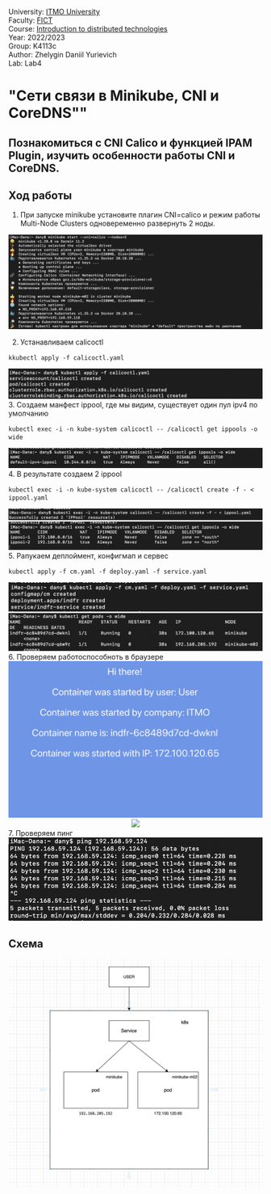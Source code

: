 University: [ITMO University](https://itmo.ru/ru/)  
Faculty: [FICT](https://fict.itmo.ru)  
Course: [Introduction to distributed technologies](https://github.com/itmo-ict-faculty/introduction-to-distributed-technologies)  
Year: 2022/2023  
Group: K4113c    
Author: Zhelygin Daniil Yurievich                                                                               
Lab: Lab4  


# "Сети связи в Minikube, CNI и CoreDNS""
## Познакомиться с CNI Calico и функцией IPAM Plugin, изучить особенности работы CNI и CoreDNS.
## Ход работы 
1. При запуске minikube установите плагин CNI=calico и режим работы Multi-Node Clusters одновеременно развернуть 2 ноды.

<div align = "center"><img src="https://github.com/Zepeler/Zepeler/blob/main/Lr4/img/%D0%A1%D0%BD%D0%B8%D0%BC%D0%BE%D0%BA%20%D1%8D%D0%BA%D1%80%D0%B0%D0%BD%D0%B0%202022-11-24%20%D0%B2%2021.25.52.png" ></div>

2. Устанавливаем calicoctl 
```
kkubectl apply -f calicoctl.yaml  
```
<div align = "center"><img src="https://github.com/Zepeler/Zepeler/blob/main/Lr4/img/%D0%A1%D0%BD%D0%B8%D0%BC%D0%BE%D0%BA%20%D1%8D%D0%BA%D1%80%D0%B0%D0%BD%D0%B0%202022-11-26%20%D0%B2%2018.02.27.png" ></div>
3. Создаем манфест ippool, где мы видим, существует один пул ipv4 по умолчанию

```
kubectl exec -i -n kube-system calicoctl -- /calicoctl get ippools -o wide 
```

<div align = "center"><img src="https://github.com/Zepeler/Zepeler/blob/main/Lr4/img/%D0%A1%D0%BD%D0%B8%D0%BC%D0%BE%D0%BA%20%D1%8D%D0%BA%D1%80%D0%B0%D0%BD%D0%B0%202022-11-26%20%D0%B2%2018.02.18.png" ></div>
4. В результате создаем 2 ippool

```
kubectl exec -i -n kube-system calicoctl -- /calicoctl create -f - < ippool.yaml 
```  

<div align = "center"><img src="https://github.com/Zepeler/Zepeler/blob/main/Lr4/img/%D0%A1%D0%BD%D0%B8%D0%BC%D0%BE%D0%BA%20%D1%8D%D0%BA%D1%80%D0%B0%D0%BD%D0%B0%202022-11-26%20%D0%B2%2018.02.04.png" ></div>

<div align = "center"><img src="https://github.com/Zepeler/Zepeler/blob/main/Lr4/img/%D0%A1%D0%BD%D0%B8%D0%BC%D0%BE%D0%BA%20%D1%8D%D0%BA%D1%80%D0%B0%D0%BD%D0%B0%202022-11-26%20%D0%B2%2018.01.26.png" ></div>
5. Pапукаем деплоймент, конфигмап и сервес 

```
kubectl apply -f cm.yaml -f deploy.yaml -f service.yaml
```   

<div align = "center"><img src="https://github.com/Zepeler/Zepeler/blob/main/Lr4/img/%D0%A1%D0%BD%D0%B8%D0%BC%D0%BE%D0%BA%20%D1%8D%D0%BA%D1%80%D0%B0%D0%BD%D0%B0%202022-11-26%20%D0%B2%2018.00.51.png" ></div>
<div align = "center"><img src="https://github.com/Zepeler/Zepeler/blob/main/Lr4/img/%D0%A1%D0%BD%D0%B8%D0%BC%D0%BE%D0%BA%20%D1%8D%D0%BA%D1%80%D0%B0%D0%BD%D0%B0%202022-11-26%20%D0%B2%2018.00.27.png" ></div>
6. Проверяем работоспособноть в браузере 
<div align = "center"><img src="https://github.com/Zepeler/Zepeler/blob/main/Lr4/img/%D0%A1%D0%BD%D0%B8%D0%BC%D0%BE%D0%BA%20%D1%8D%D0%BA%D1%80%D0%B0%D0%BD%D0%B0%202022-11-26%20%D0%B2%2017.45.29.png" ></div>
<div align = "center"><img src="hhttps://github.com/Zepeler/Zepeler/blob/main/Lr4/img/%D0%A1%D0%BD%D0%B8%D0%BC%D0%BE%D0%BA%20%D1%8D%D0%BA%D1%80%D0%B0%D0%BD%D0%B0%202022-11-26%20%D0%B2%2017.43.39.png" ></div>
7. Проверяем пинг


<div align = "center"><img src="https://github.com/Zepeler/Zepeler/blob/main/Lr4/img/%D0%A1%D0%BD%D0%B8%D0%BC%D0%BE%D0%BA%20%D1%8D%D0%BA%D1%80%D0%B0%D0%BD%D0%B0%202022-11-26%20%D0%B2%2017.59.36.png" ></div>

## Схема 
<div align = "center"><img src="https://github.com/Zepeler/Zepeler/blob/main/Lr4/img/%D0%A1%D0%BD%D0%B8%D0%BC%D0%BE%D0%BA%20%D1%8D%D0%BA%D1%80%D0%B0%D0%BD%D0%B0%202022-12-01%20%D0%B2%2016.53.30.png" ></div>
